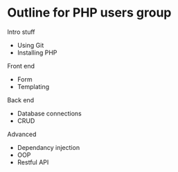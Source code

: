 # Outline for PHP users group

Intro stuff
   - Using Git
   - Installing PHP

Front end
  - Form
  - Templating

Back end
   - Database connections
   - CRUD

Advanced
   - Dependancy injection
   - OOP
   - Restful API